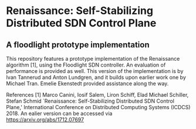 # Renaissance: Self-Stabilizing Distributed SDN Control Plane
## A floodlight prototype implementation

This repository features a prototype implementation of the Renaissance algorithm [1], using the Floodlight SDN controller. An evaluation of performance is provided as well. This version of the implementation is by Ivan Tannerud and Anton Lundgren, and it builds upon earlier work one by Michael Tran. Emelie Ekenstedt provided assistance along the way.

References 
[1] Marco Canini, Iosif Salem, Liron Schiff, Elad Michael Schiller, Stefan Schmid `Renaissance: Self-Stabilizing Distributed SDN Control Plane,' International Conference on Distributed Computing Systems (ICDCS) 2018. An ealier version can be accessed via https://arxiv.org/abs/1712.07697
